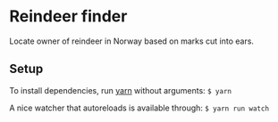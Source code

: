 # Reindeer finder
Locate owner of reindeer in Norway based on marks cut into ears.

## Setup
To install dependencies, run [yarn][] without arguments: `$ yarn`

A nice watcher that autoreloads is available through: `$ yarn run watch`

[yarn]: https://yarnpkg.com/


<!---
## Deploy
To be able to release, the S3 bucket name, access and secret key needs to be
defined in a file called ``aws-credentials.json`` using the following format::

    {
      "bucket"   : "reinmerker.no",
      "accessKey": "XXXXXXXXXXXXXXXXXXXX",
      "secretKey": "XXXXXXXXXXXXXXXXXXXXXXXXXXXXXXXXXXXXXXXX"
    }

When the credentials is in place, ``grunt release`` will upload a new release.

## Scrape mark register
Simply run::

    python scraper/scrape.py > mark_register.js

When it finishes, the white needs to be made transparent (requires
ImageMagic)::

    for fl in *.png; do convert "$fl" -fuzz 20% -transparent white "$fl"; done

Then, to convert to SVG (requires potrace)::

    for fl in *.png; do convert "$fl" -bordercolor None -border 1x1 -negate pgm:- | potrace -k 0.8 --tight --color="#303030" --svg > "${fl}.svg"; done

Lastly, to extract only the ear parts of the SVGs::

    for fl in *.svg; do scraper/extract_cuts.py $fl >> cuts.js; done
-->
